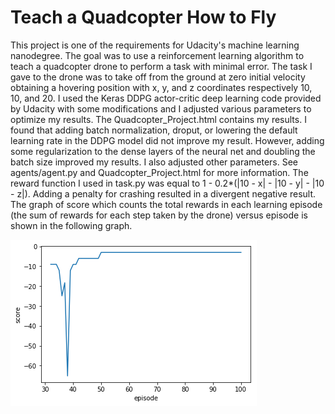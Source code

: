 # Teach a Quadcopter How to Fly

This project is one of the requirements for Udacity's machine learning nanodegree.
The goal was to use a reinforcement learning algorithm to teach a quadcopter drone
to perform a task with minimal error.  The task I gave to the drone was to take off
from the ground at zero initial velocity obtaining a hovering position with x, y, and
z coordinates respectively 10, 10, and 20.  I used the Keras DDPG actor-critic deep learning
code provided by Udacity with some modifications and I adjusted various parameters to optimize
my results.  The Quadcopter_Project.html contains my results.  I found that adding batch normalization,
droput, or lowering the default learning rate in the DDPG model did not improve my result.  However,
adding some regularization to the dense layers of the neural net and doubling the batch size improved
my results.  I also adjusted other parameters.  See agents/agent.py and Quadcopter_Project.html
for more information. The reward function I used in task.py was equal to 1 - 0.2*(|10 - x| - |10 - y| - |10 - z|).
Adding a penalty for crashing resulted in a divergent negative result.
The graph of score which counts the total rewards in each learning episode (the sum of rewards for each step
taken by the drone) versus episode is shown in the following graph. 



![graph](score_vs_episode.png)
